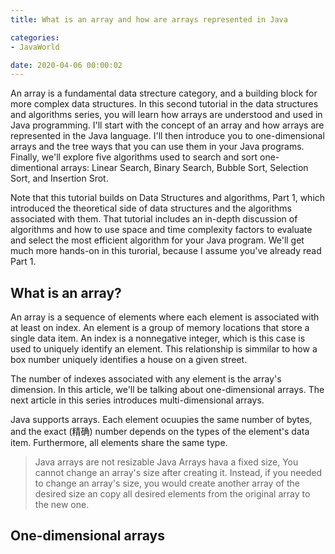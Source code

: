 ```yaml
---
title: What is an array and how are arrays represented in Java

categories:
- JavaWorld

date: 2020-04-06 00:00:02
---
```

An array is a fundamental data strecture category, and a building block for more complex data structures. In this second tutorial in the data structures and algorithms series, you will learn how arrays are understood and used in Java programming. I'll start with the concept of an array and how arrays are represented in the Java language. I'll then introduce you to one-dimensional arrays and the tree ways that you can use them in your Java programs. Finally, we'll explore five algorithms used to search and sort one-dimentional arrays: Linear Search, Binary Search, Bubble Sort, Selection Sort, and Insertion Srot.

Note that this tutorial builds on Data Structures and algorithms, Part 1, which introduced the theoretical side of data structures and the algorithms associated with them. That tutorial includes an in-depth discussion of algorithms and how to use space and time complexity factors to evaluate and select the most efficient algorithm for your Java program. We'll get much more hands-on in this turorial, because I assume you've already read Part 1.

## What is an array?
An array is a sequence of elements where each element is associated with at least on index. An element is a group of memory locations that store a single data item. An index is a nonnegative integer, which is this case is used to uniquely identify an element. This relationship is simmilar to how a box number uniquely identifies a house on a given street.

The number of indexes associated with any element is the array's dimension. In this article, we'll be talking about one-dimensional arrays. The next article in this series introduces multi-dimensional arrays.

Java supports arrays. Each element ocuupies the same number of bytes, and the exact (精确) number depends on the types of the element's data item. Furthermore, all elements share the same type.

> Java arrays are not resizable
> Java Arrays hava a fixed size, You cannot change an array's size after creating it. Instead, if you needed to change an array's size, you would create another array of the desired size an copy all desired elements from the original array to the new one.

## One-dimensional arrays